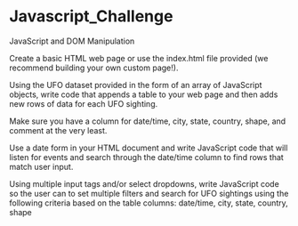 # Javascript_Challenge
JavaScript and DOM Manipulation

Create a basic HTML web page or use the index.html file provided (we recommend building your own custom page!).

Using the UFO dataset provided in the form of an array of JavaScript objects, write code that appends a table to your web page and then adds new rows of data for each UFO sighting.

Make sure you have a column for date/time, city, state, country, shape, and comment at the very least.

Use a date form in your HTML document and write JavaScript code that will listen for events and search through the date/time column to find rows that match user input.

Using multiple input tags and/or select dropdowns, write JavaScript code so the user can to set multiple filters and search for UFO sightings using the following criteria based on the table columns:
  date/time,
  city,
  state,
  country,
  shape
